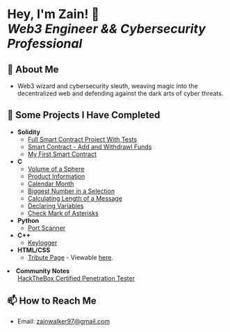 <h1>Hey, I'm Zain! 👋</br><i>Web3 Engineer && Cybersecurity Professional</i></h1>

<h2>🌇 About Me</h2>

<ul>
  <li>Web3 wizard and cybersecurity sleuth, weaving magic into the decentralized web and defending against the dark arts of cyber threats.</li>
</ul>

<h2>📝 Some Projects I Have Completed</h2>

<ul>
  
  <li><b>Solidity</b>
    <ul>
      <li><a href="https://github.com/ZainWalker/foundry-fund-me-f24/tree/main/foundry-f24/foundry-fund-me-f24">Full Smart Contract Project With Tests</a></li>
      <li><a href="https://github.com/ZainWalker/fundedSmartContract/tree/main">Smart Contract - Add and Withdrawl Funds</a></li>
      <li><a href="https://github.com/ZainWalker/firstSmartContract/tree/main">My First Smart Contract</a></li>
    </ul>
  </li>

  <li><b>C</b>
    <ul>
      <li><a href="https://github.com/ZainWalker/volumeOfSphere/blob/main/volumeOfSphere.c">Volume of a Sphere</a></li>
      <li><a href="https://github.com/ZainWalker/productInformation/blob/main/productInformation.c">Product Information</a></li>
      <li><a href="https://github.com/ZainWalker/oneMonthCalendar/blob/main/one-monthCalendar.c">Calendar Month</a></li>
      <li><a href="https://github.com/ZainWalker/biggestNumberInASelection/blob/main/biggestNumberInaSelection.c">Biggest Number in a Selection</a></li>
      <li><a href="https://github.com/ZainWalker/calculatingLengthOfMessage/blob/main/calculatingLengthOfMessage.c">Calculating Length of a Message</a></li>
      <li><a href="https://github.com/ZainWalker/declaringVariables/blob/main/declaringVariables.c">Declaring Variables</a></li>
      <li><a href="https://github.com/ZainWalker/check/blob/main/Check.c">Check Mark of Asterisks</a></li>
    </ul>
  </li>
    
  <li><b>Python</b>
    <ul>
      <li><a href="https://github.com/ZainWalker/PortScanner/blob/main/main.py">Port Scanner</a></li>
    </ul>
  </li>
  
  <li><b>C++</b>
    <ul>
      <li><a href="https://github.com/ZainWalker/Keylogger/blob/main/main.cpp">Keylogger</a></li>
    </ul>
  </li>

  <li><b>HTML/CSS</b>
    <ul>
      <li><a href="https://github.com/ZainWalker/tributePage/tree/main">Tribute Page</a> - Viewable <a href="https://codepen.io/ZainSkywalker/pen/PBEypr" target="_blank">here</a>.</li>
    </ul>
  </li>
  
</ul>

  <li><b>Community Notes</b>
    <ul><a href="https://github.com/ZainWalker/CPTS-Cheat-Sheets">HackTheBox Certified Penetration Tester</a></ul>
  </li>

<h2>📫 How to Reach Me</h2>

* Email: <a href="mailto:zainwalker97@gmail.com">zainwalker97@gmail.com</a>



<!--
**ZainWalker/ZainWalker** is a ✨ _special_ ✨ repository because its `README.md` (this file) appears on your GitHub profile.

Here are some ideas to get you started:

- 🔭 I’m currently working on ...
- 🌱 I’m currently learning ...
- 👯 I’m looking to collaborate on ...
- 🤔 I’m looking for help with ...
- 💬 Ask me about ...
- 📫 How to reach me: ...
- 😄 Pronouns: ...
- ⚡ Fun fact: ...
-->
